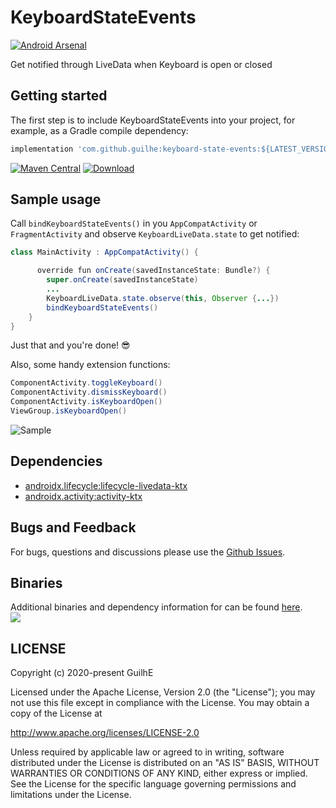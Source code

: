 # KeyboardStateEvents
[![Android Arsenal](https://img.shields.io/badge/Android%20Arsenal-KeyboardStateEvents-brightgreen.svg?style=flat)](https://android-arsenal.com/details/1/8092)

Get notified through LiveData when Keyboard is open or closed

## Getting started

The first step is to include KeyboardStateEvents into your project, for example, as a Gradle compile dependency:

```groovy
implementation 'com.github.guilhe:keyboard-state-events:${LATEST_VERSION}'
```
[![Maven Central](https://img.shields.io/maven-central/v/com.github.guilhe/keyboard-state-events.svg)](https://search.maven.org/search?q=g:com.github.guilhe%20AND%20keyboard-state-events) [![Download](https://api.bintray.com/packages/gdelgado/android/KeyboardStateEvents/images/download.svg)](https://bintray.com/gdelgado/android/KeyboardStateEvents/_latestVersion)

## Sample usage

Call `bindKeyboardStateEvents()` in you `AppCompatActivity` or `FragmentActivity` and observe `KeyboardLiveData.state` to get notified:
```java
class MainActivity : AppCompatActivity() {

      override fun onCreate(savedInstanceState: Bundle?) {
        super.onCreate(savedInstanceState)
        ...
        KeyboardLiveData.state.observe(this, Observer {...})
        bindKeyboardStateEvents()
    }
}
```
Just that and you're done! 😎

Also, some handy extension functions:  
```java
ComponentActivity.toggleKeyboard()
ComponentActivity.dismissKeyboard()
ComponentActivity.isKeyboardOpen()
ViewGroup.isKeyboardOpen()
```

<img src="https://raw.githubusercontent.com/Guilhe/KeyboardStateEvents/master/sample.gif" alt="Sample"/>
    
## Dependencies
- [androidx.lifecycle:lifecycle-livedata-ktx](https://developer.android.com/jetpack/androidx/releases/lifecycle)
- [androidx.activity:activity-ktx](https://developer.android.com/jetpack/androidx/releases/activity)


## Bugs and Feedback

For bugs, questions and discussions please use the [Github Issues](https://github.com/GuilhE/KeyboardStateEvents/issues).

## Binaries
Additional binaries and dependency information for can be found [here](https://search.maven.org/artifact/com.github.guilhe/keyboard-state-events).  
<a href='https://bintray.com/gdelgado/android/KeyboardStateEvents?source=watch' alt='Get automatic notifications about new "KeyboardStateEvents" versions'><img src='https://www.bintray.com/docs/images/bintray_badge_bw.png'></a>

## LICENSE

Copyright (c) 2020-present GuilhE

Licensed under the Apache License, Version 2.0 (the "License");
you may not use this file except in compliance with the License.
You may obtain a copy of the License at

<http://www.apache.org/licenses/LICENSE-2.0>

Unless required by applicable law or agreed to in writing, software
distributed under the License is distributed on an "AS IS" BASIS,
WITHOUT WARRANTIES OR CONDITIONS OF ANY KIND, either express or implied.
See the License for the specific language governing permissions and
limitations under the License.

